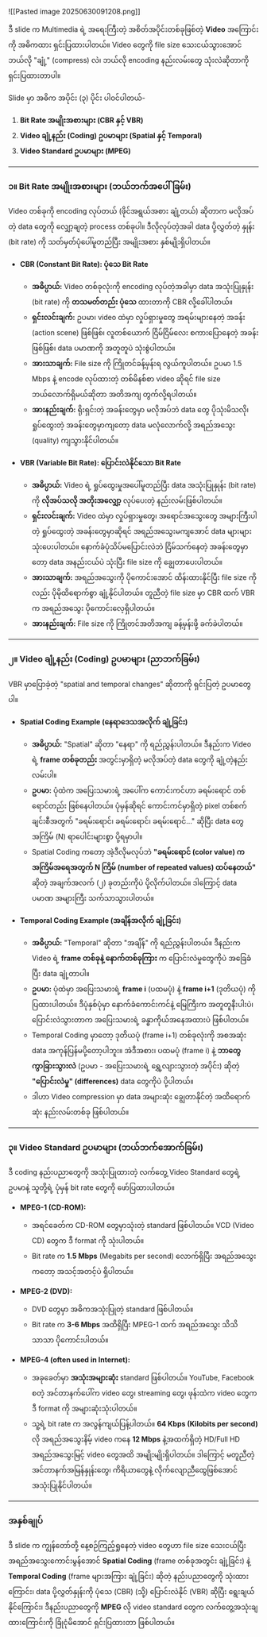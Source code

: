![[Pasted image 20250630091208.png]]

ဒီ slide က Multimedia ရဲ့ အရေးကြီးတဲ့ အစိတ်အပိုင်းတစ်ခုဖြစ်တဲ့ **Video** အကြောင်းကို အဓိကထား ရှင်းပြထားပါတယ်။ Video တွေကို file size သေးငယ်သွားအောင် ဘယ်လို "ချုံ့" (compress) လဲ၊ ဘယ်လို encoding နည်းလမ်းတွေ သုံးလဲဆိုတာကို ရှင်းပြထားတာပါ။

Slide မှာ အဓိက အပိုင်း (၃) ပိုင်း ပါဝင်ပါတယ်-
1.  **Bit Rate အမျိုးအစားများ (CBR နှင့် VBR)**
2.  **Video ချုံ့နည်း (Coding) ဥပမာများ (Spatial နှင့် Temporal)**
3.  **Video Standard ဥပမာများ (MPEG)**

---

### ၁။ Bit Rate အမျိုးအစားများ (ဘယ်ဘက်အပေါ်ခြမ်း)

Video တစ်ခုကို encoding လုပ်တယ် (ဖိုင်အရွယ်အစား ချုံ့တယ်) ဆိုတာက မလိုအပ်တဲ့ data တွေကို လျှော့ချတဲ့ process တစ်ခုပါ။ ဒီလိုလုပ်တဲ့အခါ data ပို့လွှတ်တဲ့ နှုန်း (bit rate) ကို သတ်မှတ်ပုံပေါ်မူတည်ပြီး အမျိုးအစား နှစ်မျိုးရှိပါတယ်။

*   **CBR (Constant Bit Rate): ပုံသေ Bit Rate**
    *   **အဓိပ္ပာယ်:** Video တစ်ခုလုံးကို encoding လုပ်တဲ့အခါမှာ data အသုံးပြုနှုန်း (bit rate) ကို **တသမတ်တည်း ပုံသေ** ထားတာကို CBR လို့ခေါ်ပါတယ်။
    *   **ရှင်းလင်းချက်:** ဥပမာ၊ video ထဲမှာ လှုပ်ရှားမှုတွေ အရမ်းများနေတဲ့ အခန်း (action scene) ဖြစ်ဖြစ်၊ လူတစ်ယောက် ငြိမ်ငြိမ်လေး စကားပြောနေတဲ့ အခန်းဖြစ်ဖြစ်၊ data ပမာဏကို အတူတူပဲ သုံးစွဲပါတယ်။
    *   **အားသာချက်:** File size ကို ကြိုတင်ခန့်မှန်းရ လွယ်ကူပါတယ်။ ဥပမာ 1.5 Mbps နဲ့ encode လုပ်ထားတဲ့ တစ်မိနစ်စာ video ဆိုရင် file size ဘယ်လောက်ရှိမယ်ဆိုတာ အတိအကျ တွက်လို့ရပါတယ်။
    *   **အားနည်းချက်:** ရိုးရှင်းတဲ့ အခန်းတွေမှာ မလိုအပ်ဘဲ data တွေ ပိုသုံးမိသလို၊ ရှုပ်ထွေးတဲ့ အခန်းတွေမှာကျတော့ data မလုံလောက်လို့ အရည်အသွေး (quality) ကျသွားနိုင်ပါတယ်။

*   **VBR (Variable Bit Rate): ပြောင်းလဲနိုင်သော Bit Rate**
    *   **အဓိပ္ပာယ်:** Video ရဲ့ ရှုပ်ထွေးမှုအပေါ်မူတည်ပြီး data အသုံးပြုနှုန်း (bit rate) ကို **လိုအပ်သလို အတိုးအလျှော့** လုပ်ပေးတဲ့ နည်းလမ်းဖြစ်ပါတယ်။
    *   **ရှင်းလင်းချက်:** Video ထဲမှာ လှုပ်ရှားမှုတွေ၊ အရောင်အသွေးတွေ အများကြီးပါတဲ့ ရှုပ်ထွေးတဲ့ အခန်းတွေမှာဆိုရင် အရည်အသွေးမကျအောင် data များများသုံးပေးပါတယ်။ နောက်ခံပုံသိပ်မပြောင်းလဲဘဲ ငြိမ်သက်နေတဲ့ အခန်းတွေမှာတော့ data အနည်းငယ်ပဲ သုံးပြီး file size ကို ချွေတာပေးပါတယ်။
    *   **အားသာချက်:** အရည်အသွေးကို ပိုကောင်းအောင် ထိန်းထားနိုင်ပြီး file size ကိုလည်း ပိုမိုထိရောက်စွာ ချုံ့နိုင်ပါတယ်။ တူညီတဲ့ file size မှာ CBR ထက် VBR က အရည်အသွေး ပိုကောင်းလေ့ရှိပါတယ်။
    *   **အားနည်းချက်:** File size ကို ကြိုတင်အတိအကျ ခန့်မှန်းဖို့ ခက်ခဲပါတယ်။

---

### ၂။ Video ချုံ့နည်း (Coding) ဥပမာများ (ညာဘက်ခြမ်း)

VBR မှာပြောခဲ့တဲ့ "spatial and temporal changes" ဆိုတာကို ရှင်းပြတဲ့ ဥပမာတွေပါ။

*   **Spatial Coding Example (နေရာဒေသအလိုက် ချုံ့ခြင်း)**
    *   **အဓိပ္ပာယ်:** "Spatial" ဆိုတာ "နေရာ" ကို ရည်ညွှန်းပါတယ်။ ဒီနည်းက Video ရဲ့ **frame တစ်ခုတည်း** အတွင်းမှာရှိတဲ့ မလိုအပ်တဲ့ data တွေကို ချုံ့တဲ့နည်းလမ်းပါ။
    *   **ဥပမာ:** ပုံထဲက အပြေးသမားရဲ့ အပေါ်က ကောင်းကင်ဟာ ခရမ်းရောင် တစ်ရောင်တည်း ဖြစ်နေပါတယ်။ ပုံမှန်ဆိုရင် ကောင်းကင်မှာရှိတဲ့ pixel တစ်စက်ချင်းစီအတွက် "ခရမ်းရောင်၊ ခရမ်းရောင်၊ ခရမ်းရောင်..." ဆိုပြီး data တွေ အကြိမ် (N) ရာပေါင်းများစွာ ပို့ရမှာပါ။
    *   Spatial Coding ကတော့ အဲ့ဒီလိုမလုပ်ဘဲ **"ခရမ်းရောင် (color value) က အကြိမ်အရေအတွက် N ကြိမ် (number of repeated values) ထပ်နေတယ်"** ဆိုတဲ့ အချက်အလက် (၂) ခုတည်းကိုပဲ ပို့လိုက်ပါတယ်။ ဒါကြောင့် data ပမာဏ အများကြီး သက်သာသွားပါတယ်။

*   **Temporal Coding Example (အချိန်အလိုက် ချုံ့ခြင်း)**
    *   **အဓိပ္ပာယ်:** "Temporal" ဆိုတာ "အချိန်" ကို ရည်ညွှန်းပါတယ်။ ဒီနည်းက Video ရဲ့ **frame တစ်ခုနဲ့ နောက်တစ်ခုကြား** က ပြောင်းလဲမှုတွေကိုပဲ အခြေခံပြီး data ချုံ့တာပါ။
    *   **ဥပမာ:** ပုံထဲမှာ အပြေးသမားရဲ့ **frame i** (ပထမပုံ) နဲ့ **frame i+1** (ဒုတိယပုံ) ကို ပြထားပါတယ်။ ဒီပုံနှစ်ပုံမှာ နောက်ခံကောင်းကင်နဲ့ မြေကြီးက အတူတူနီးပါးပဲ၊ ပြောင်းလဲသွားတာက အပြေးသမားရဲ့ ခန္ဓာကိုယ်အနေအထားပဲ ဖြစ်ပါတယ်။
    *   Temporal Coding မှာတော့ ဒုတိယပုံ (frame i+1) တစ်ခုလုံးကို အစအဆုံး data အကုန်ပြန်မပို့တော့ပါဘူး။ အဲဒီအစား၊ ပထမပုံ (frame i) နဲ့ **ဘာတွေကွာခြားသွားလဲ** (ဥပမာ - အပြေးသမားရဲ့ ရွှေ့လျားသွားတဲ့ အပိုင်း) ဆိုတဲ့ **"ပြောင်းလဲမှု" (differences)** data တွေကိုပဲ ပို့ပါတယ်။
    *   ဒါဟာ Video compression မှာ data အများဆုံး ချွေတာနိုင်တဲ့ အထိရောက်ဆုံး နည်းလမ်းတစ်ခု ဖြစ်ပါတယ်။

---

### ၃။ Video Standard ဥပမာများ (ဘယ်ဘက်အောက်ခြမ်း)

ဒီ coding နည်းပညာတွေကို အသုံးပြုထားတဲ့ လက်တွေ့ Video Standard တွေရဲ့ ဥပမာနဲ့ သူတို့ရဲ့ ပုံမှန် bit rate တွေကို ဖော်ပြထားပါတယ်။

*   **MPEG-1 (CD-ROM):**
    *   အရင်ခေတ်က CD-ROM တွေမှာသုံးတဲ့ standard ဖြစ်ပါတယ်။ VCD (Video CD) တွေက ဒီ format ကို သုံးပါတယ်။
    *   Bit rate က **1.5 Mbps** (Megabits per second) လောက်ရှိပြီး အရည်အသွေးကတော့ အသင့်အတင့်ပဲ ရှိပါတယ်။

*   **MPEG-2 (DVD):**
    *   DVD တွေမှာ အဓိကအသုံးပြုတဲ့ standard ဖြစ်ပါတယ်။
    *   Bit rate က **3-6 Mbps** အထိရှိပြီး MPEG-1 ထက် အရည်အသွေး သိသိသာသာ ပိုကောင်းပါတယ်။

*   **MPEG-4 (often used in Internet):**
    *   အခုခေတ်မှာ **အသုံးအများဆုံး** standard ဖြစ်ပါတယ်။ YouTube, Facebook စတဲ့ အင်တာနက်ပေါ်က video တွေ၊ streaming တွေ၊ ဖုန်းထဲက video တွေက ဒီ format ကို အများဆုံးသုံးပါတယ်။
    *   သူ့ရဲ့ bit rate က အလွန်ကျယ်ပြန့်ပါတယ်။ **64 Kbps (Kilobits per second)** လို အရည်အသွေးနိမ့် video ကနေ **12 Mbps** နဲ့အထက်ရှိတဲ့ HD/Full HD အရည်အသွေးမြင့် video တွေအထိ အမျိုးမျိုးရှိပါတယ်။ ဒါကြောင့် မတူညီတဲ့ အင်တာနက်အမြန်နှုန်းတွေ၊ ကိရိယာတွေနဲ့ လိုက်လျောညီထွေဖြစ်အောင် အသုံးပြုနိုင်ပါတယ်။

---

### အနှစ်ချုပ်

ဒီ slide က ကျွန်တော်တို့ နေ့စဉ်ကြည့်ရှုနေတဲ့ video တွေဟာ file size သေးငယ်ပြီး အရည်အသွေးကောင်းမွန်အောင် **Spatial Coding** (frame တစ်ခုအတွင်း ချုံ့ခြင်း) နဲ့ **Temporal Coding** (frame များအကြား ချုံ့ခြင်း) ဆိုတဲ့ နည်းပညာတွေကို သုံးထားကြောင်း၊ data ပို့လွှတ်နှုန်းကို ပုံသေ (CBR) (သို့) ပြောင်းလဲနိုင် (VBR) ဆိုပြီး ရွေးချယ်နိုင်ကြောင်း၊ ဒီနည်းပညာတွေကို **MPEG** လို video standard တွေက လက်တွေ့အသုံးချထားကြောင်းကို ခြုံငုံမိအောင် ရှင်းပြထားတာ ဖြစ်ပါတယ်။